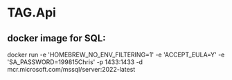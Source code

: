 # TAG.Api

## docker image for SQL:
docker run -e 'HOMEBREW_NO_ENV_FILTERING=1' -e 'ACCEPT_EULA=Y' -e 'SA_PASSWORD=199815Chris' -p 1433:1433 -d mcr.microsoft.com/mssql/server:2022-latest